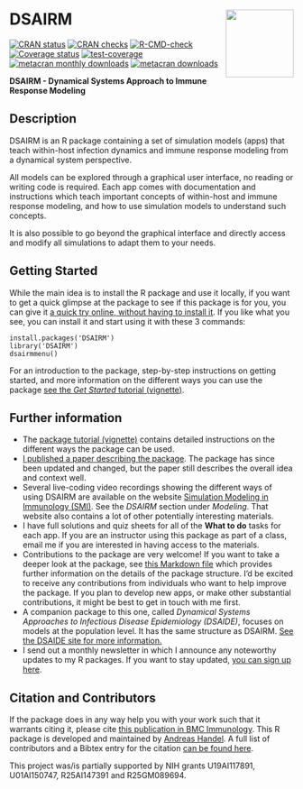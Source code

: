 
<!-- README.md is generated from README.Rmd. Please edit that file -->

# DSAIRM <img src="man/figures/logo.png" align="right" alt="" width="120" />

<!-- badges: start -->

[![CRAN
status](https://www.r-pkg.org/badges/version/DSAIRM)](https://cran.r-project.org/package=DSAIRM)
[![CRAN
checks](https://cranchecks.info/badges/summary/DSAIRM)](https://cran.r-project.org/web/checks/check_results_DSAIRM.html)
[![R-CMD-check](https://github.com/ahgroup/DSAIRM/workflows/R-CMD-check/badge.svg)](https://github.com/ahgroup/DSAIRM/actions)
[![Coverage
status](https://codecov.io/gh/ahgroup/DSAIRM/branch/main/graph/badge.svg?token=OGO3sVEcPD)](https://codecov.io/gh/ahgroup/DSAIRM)
[![test-coverage](https://github.com/ahgroup/DSAIRM/workflows/test-coverage/badge.svg)](https://github.com/ahgroup/DSAIRM/actions)
[![metacran monthly
downloads](http://cranlogs.r-pkg.org/badges/DSAIRM)](https://cran.r-project.org/package=DSAIRM)
[![metacran
downloads](http://cranlogs.r-pkg.org/badges/grand-total/DSAIRM?color=ff69b4)](https://cran.r-project.org/package=DSAIRM)
<!-- badges: end -->

**DSAIRM - Dynamical Systems Approach to Immune Response Modeling**

## Description

DSAIRM is an R package containing a set of simulation models (apps) that
teach within-host infection dynamics and immune response modeling from a
dynamical system perspective.

All models can be explored through a graphical user interface, no
reading or writing code is required. Each app comes with documentation
and instructions which teach important concepts of within-host and
immune response modeling, and how to use simulation models to understand
such concepts.

It is also possible to go beyond the graphical interface and directly
access and modify all simulations to adapt them to your needs.

## Getting Started

While the main idea is to install the R package and use it locally, if
you want to get a quick glimpse at the package to see if this package is
for you, you can give it [a quick try online, without having to install
it](https://shiny.ovpr.uga.edu/DSAIRM/). If you like what you see, you
can install it and start using it with these 3 commands:

    install.packages('DSAIRM')
    library('DSAIRM')
    dsairmmenu()

For an introduction to the package, step-by-step instructions on getting
started, and more information on the different ways you can use the
package [see the *Get Started* tutorial
(vignette)](https://ahgroup.github.io/DSAIRM/articles/DSAIRM.html).

## Further information

- The [package tutorial
  (vignette)](https://ahgroup.github.io/DSAIRM/articles/DSAIRM.html)
  contains detailed instructions on the different ways the package can
  be used.
- [I published a paper describing the
  package](https://doi.org/10.1186/s12865-019-0321-0). The package has
  since been updated and changed, but the paper still describes the
  overall idea and context well.  
- Several live-coding video recordings showing the different ways of
  using DSAIRM are available on the website [Simulation Modeling in
  Immunology (SMI)](https://andreashandel.github.io/SMIcourse/). See the
  *DSAIRM* section under *Modeling*. That website also contains a lot of
  other potentially interesting materials.
- I have full solutions and quiz sheets for all of the **What to do**
  tasks for each app. If you are an instructor using this package as
  part of a class, email me if you are interested in having access to
  the materials.
- Contributions to the package are very welcome! If you want to take a
  deeper look at the package, see [this Markdown
  file](https://github.com/ahgroup/DSAIRM/blob/main/auxiliary/docsfordevelopers/documentation.md)
  which provides further information on the details of the package
  structure. I’d be excited to receive any contributions from
  individuals who want to help improve the package. If you plan to
  develop new apps, or make other substantial contributions, it might be
  best to get in touch with me first.
- A companion package to this one, called *Dynamical Systems Approaches
  to Infectious Disease Epidemiology (DSAIDE)*, focuses on models at the
  population level. It has the same structure as DSAIRM. [See the DSAIDE
  site for more information.](https://ahgroup.github.io/DSAIDE/)
- I send out a monthly newsletter in which I announce any noteworthy
  updates to my R packages. If you want to stay updated, [you can sign
  up here](https://www.andreashandel.com/subscribe/).

## Citation and Contributors

If the package does in any way help you with your work such that it
warrants citing it, please cite [this publication in BMC
Immunology](https://doi.org/10.1186/s12865-019-0321-0). This R package
is developed and maintained by [Andreas
Handel](https://www.andreashandel.com/). A full list of contributors and
a Bibtex entry for the citation [can be found
here](https://ahgroup.github.io/DSAIRM/authors.html).

This project was/is partially supported by NIH grants U19AI117891,
U01AI150747, R25AI147391 and R25GM089694.
